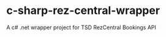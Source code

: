 c-sharp-rez-central-wrapper
===========================

A c# .net wrapper project for TSD RezCentral Bookings API
